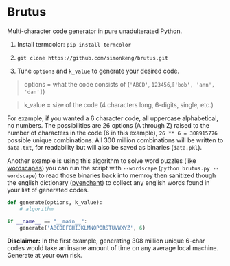 # Brutus

Multi-character code generator in pure unadulterated Python.

1. Install termcolor: `pip install termcolor`

2. `git clone https://github.com/simonkeng/brutus.git`

3. Tune `options` and `k_value` to generate your desired code.

> options = what the code consists of (`'ABCD'`, `123456`,`['bob', 'ann', 'dan']`)

> k_value = size of the code (4 characters long, 6-digits, single, etc.)

For example, if you wanted a 6 character code, all uppercase alphabetical, no numbers. The possibilities are 26 options (A through Z) raised to the number of characters in the code (6 in this example), `26 ** 6 = 308915776` possible unique combinations. All 300 million combinations will be written to `data.txt`, for readability but will also be saved as binaries (`data.pkl`). 

Another example is using this algorithm to solve word puzzles (like [wordscapes](https://itunes.apple.com/ca/app/wordscapes/id1207472156?mt=8)) you can run the script with `--wordscape` (`python brutus.py --wordscape`) to read those binaries back into memroy then sanitized though the english dictionary ([pyenchant](https://github.com/rfk/pyenchant)) to collect any english words found in your list of generated codes. 


```python
def generate(options, k_value):
    # algorithm

if __name__ == "__main__":
    generate('ABCDEFGHIJKLMNOPQRSTUVWXYZ', 6)

```

**Disclaimer:** 
In the first example, generating 308 million unique 6-char codes would take an insane
amount of time on any average local machine. Generate at your own risk. 
